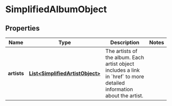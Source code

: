 # SimplifiedAlbumObject

## Properties
Name | Type | Description | Notes
------------ | ------------- | ------------- | -------------
**artists** | [**List&lt;SimplifiedArtistObject&gt;**](SimplifiedArtistObject.md) | The artists of the album. Each artist object includes a link in &#x60;href&#x60; to more detailed information about the artist.  | 
